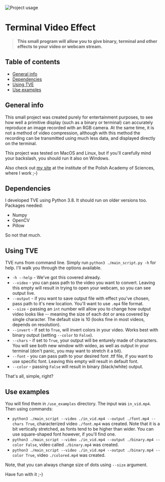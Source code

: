 ![Project usage](https://i.ibb.co/Fx1J85M/Zrzut-ekranu-2022-09-13-o-19-59-56.png "Use example")

# Terminal Video Effect

>**This small program will allow you to give binary, terminal and other effects to your video or webcam stream.**

## Table of contents
* [General info](#general-info)
* [Dependencies](#dependencies)
* [Using TVE](#using-tve)
* [Use examples](#use-examples)

## General info

This small project was created purely for entertainment purposes, to see how well a primitive display (such as a binary or terminal) can accurately reproduce an image recorded with an RGB camera. At the same time, it is not a method of video compression, although with this method the recording can be transmitted using much less data, and displayed directly on the terminal.

This project was tested on MacOS and Linux, but if you'll carefully mind your backslash, you should run it also on Windows.

Also check out [my site](https://www.iitis.pl/pl/person/mzarski) at the institute of the Polish Academy of Sciences, where I work ;-)

## Dependencies

I developed TVE  using Python 3.8. It should run on older versions too. Packages needed: 


* Numpy
* OpenCV
* Pillow


So not that much.

## Using TVE

TVE runs from command line. Simply run `python3 ./main_script.py -h` for help. I'll walk you through the options available.

* `-h --help` - We've got this covered already.
* `--video` - you can pass path to the video you want to convert. Leaving this empty will result in trying to open your webcam, so you can see output live.
* `--output` - if you want to save output file with effect you've chosen, pass path to it's new location. You'll want to use `.mp4` file format.
* `--size` - passing an `int` number will allow you to change how output video looks like -- meaning the size of each dot or area covered by single character. The default size is 10 (looks fine in most videos, depends on resolution).
* `--invert` - if set to `True`, will invert colors in your video. Works best with binary output (setting `--color` to `False`).
* `--chars` - if set to `True`, your output will be enturely made of characters. You will see both new window with wideo, as well as output in your terminal (don't panic, you may want to stretch it a bit).
* `--font` - you can pass path to your desired font .ttf file, if you want to use specific font. Leaving this empty will result in default font.
* `--color` - passing `False` will result in binary (black/white) output.

That's all, simple, right?

## Use examples

You will find them in `/use_examples` directory. The input was `in_vid.mp4`. Then using commands:

* `python3 ./main_script --video ./in_vid.mp4 --output ./font.mp4 --chars True`, characterized video `./font.mp4` was created. Note that it is a bit vertically stretched, as fonts tend to be higher than wider. You can use square-shaped font however, if you'll find one.
* `python3 ./main_script --video ./in_vid.mp4 --output ./binary.mp4 --color False`, video called `./binary.mp4` was created. 
* `python3 ./main_script --video ./in_vid.mp4 --output ./binary.mp4 --color True`, video `./colored.mp4` was created.

Note, that you can always change size of dots using `--size` argument.

Have fun with it ;-)
